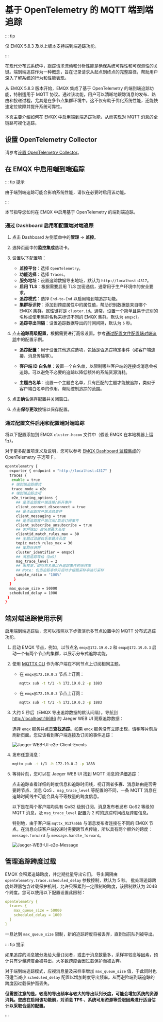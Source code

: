# 基于 OpenTelemetry 的 MQTT 端到端追踪

::: tip

仅 EMQX 5.8.3 及以上版本支持端到端追踪功能。

:::

在现代分布式系统中，跟踪请求流动和分析性能是确保系统可靠性和可观测性的关键。端到端追踪作为一种概念，旨在记录请求从起点到终点的完整路径，帮助用户深入了解系统的行为和性能表现。

从 EMQX 5.8.3 版本开始，EMQX 集成了基于 OpenTelemetry 的端到端追踪功能，特别适用于 MQTT 协议。通过该功能，用户可以清晰地跟踪消息的发布、路由和投递过程，尤其是在多节点集群环境中。这不仅有助于优化系统性能，还能快速定位故障并提升系统可靠性。

本页主要介绍如何在 EMQX 中启用端到端追踪功能，从而实现对 MQTT 消息的全链路可视化追踪。

## 设置 OpenTelemetry Collector

请参考[设置 OpenTelemetry Collector](./traces.md#设置-OpenTelemetry-Collector)。

## 在 EMQX 中启用端到端追踪

::: tip 提示

由于端到端追踪可能会影响系统性能，请仅在必要时启用该功能。

:::

本节指导您如何在 EMQX 中启用基于 OpenTelemetry 的端到端追踪。

### 通过 Dashboard 启用和配置端对端追踪

1. 点击 Dashboard 左侧菜单中的**管理** -> **监控**。
2. 选择页面中的**监控集成**选项卡。
3. 设置以下配置项：
   - **监控平台**：选择 `OpenTelemetry`。
   - **功能选择**：选择 `Traces`。
   - **服务地址**：设置追踪数据导出地址，默认为 `http://localhost:4317`。
   - **启用 TLS**：根据需要启用 TLS 加密通信，通常用于生产环境中的安全要求。
   - **追踪模式**：选择 `End-to-End` 以启用端到端追踪功能。
   - **集群标识符**：添加到跨度属性中的属性值，帮助识别数据是来自哪个 EMQX 集群。属性键将是 `cluster.id`。通常，设置一个简单且易于识别的名称或使用集群名称来标识不同的 EMQX 集群。默认为 `emqxcl`。
   - **追踪导出间隔**：设置追踪数据导出的时间间隔，默认为 `5` 秒。

4. 点击**追踪高级配置**，根据需要进行高级设置。参考[通过配置文件配置端对端追踪](#通过配置文件配置端对端追踪)中的配置示例。

   - **追踪配置**：用于设置其他追踪选项，包括是否追踪特定事件（如客户端连接、消息传输等）。

   - **客户端 ID 白名单**：设置一个白名单，以限制哪些客户端的连接或消息会被追踪。可以避免不必要的追踪以降低额外的系统资源消耗。

   - **主题白名单**：设置一个主题白名单，只有匹配的主题才能被追踪，类似于客户端白名单的作用，帮助控制追踪的范围。

5. 点击**确认**保存配置并关闭窗口。
6. 点击**保存更改**按钮以保存配置。

### 通过配置文件启用和配置端对端追踪

将以下配置添加到 EMQX `cluster.hocon` 文件中（假设 EMQX 在本地机器上运行）。

对于更多配置项含义及说明，您可以参考 [EMQX Dashboard 监控集成](http://localhost:18083/#/monitoring/integration)的 OpenTelemetry 子选项卡。

```bash
opentelemetry {
  exporter { endpoint = "http://localhost:4317" }
  traces {
   enable = true
   # 端到端追踪模式
   trace_mode = e2e
   # 端到端追踪选项
   e2e_tracing_options {
     ## 是否追踪客户端连接/断开事件
     client_connect_disconnect = true
     ## 是否追踪客户端消息事件
     client_messaging = true
     ## 是否追踪客户端订阅/取消订阅事件
     client_subscribe_unsubscribe = true
     ## 客户端ID 白名单最大长度
     clientid_match_rules_max = 30
     ## 主题过滤器白名单最大长度
     topic_match_rules_max = 30
     ## 集群标识符
     cluster_identifier = emqxcl
     ## 消息追踪等级（QoS）
     msg_trace_level = 2
     ## 采样率，即除白名单以外追踪事件的采样率
     ## Note: 仅当追踪事件开启时才根据采样率进行采样
     sample_ratio = "100%"
    }
  }
  max_queue_size = 50000
  scheduled_delay = 1000
 }
}
```

## 端对端追踪使用示例

启用端到端追踪后，您可以按照以下步骤演示多节点设置中的 MQTT 分布式追踪功能。

1. 启动 EMQX 节点，例如，以节点名 `emqx@172.19.0.2` 和 `emqx@172.19.0.3` 启动一个有两个节点的集群，以展示分布式追踪功能。

2. 使用 [MQTTX CLI](https://mqttx.app/zh/cli) 作为客户端在不同节点上订阅相同主题。

   - 在 `emqx@172.19.0.2` 节点上订阅：

     ```bash
     mqttx sub -t t/1 -h 172.19.0.2 -p 1883
     ```

   - 在 `emqx@172.19.0.3` 节点上订阅：

     ```bash
     mqttx sub -t t/1 -h 172.19.0.3 -p 1883
     ```

3. 大约 5 秒后（EMQX 导出追踪数据的默认间隔），导航到 [http://localhost:16686](http://localhost:16686/) 的 Jaeger WEB UI 观察追踪数据：

   选择 `emqx` 服务并点击**查找追踪**。如果 `emqx` 服务没有立即出现，请稍等片刻后刷新页面。您应该看到客户端连接及订阅的事件追踪：

   ![Jaeger-WEB-UI-e2e-Client-Events](./assets/e2e-client-events.png)

4. 发布任意消息：

     ```bash
     mqttx pub -t t/1 -h 172.19.0.2 -p 1883
     ```

5. 等待片刻，您可以在 Jaeger WEB UI 找到 MQTT 消息的详细追踪：

   点击追踪查看详细的跨度信息和追踪时间线，视订阅者多寡、消息路由是否需要跨节点、消息 QoS 、`msg_trace_level` 等配置的不同，一条 MQTT 消息在追踪时间线中可能会具有不等数量的跨度信息。

   以下是在两个客户端均具有 QoS2 级别订阅，消息发布者发布 QoS2 等级的 MQTT 消息，及 `msg_trace_level` 配置为 2 时的追踪时间线及跨度信息。

   特别地，由于客户端 `mqttx_9137a6bb` 与消息发布者连接在不同的 EMQX 节点。在消息向该客户端投递时需要跨节点传输，所以具有两个额外的跨度：`message.forward` 与 `message.handle_forward`。

   ![Jaeger-WEB-UI-e2e-Message](./assets/e2e-message.png)

## 管理追踪跨度过载

EMQX 会积累追踪跨度，并定期批量导出它们。 导出间隔由 `opentelemetry.trace.scheduled_delay` 参数控制，默认为 5 秒。 批处理追踪跨度处理器包含过载保护机制，允许只积累到一定限制的跨度，该限制默认为 2048 个跨度。您可以使用以下配置设置此限制：

```yaml
opentelemetry {
  traces {
    max_queue_size = 50000
    scheduled_delay = 1000
  }
}
```

一旦达到 `max_queue_size` 限制，新的追踪跨度将被丢弃，直到当前队列被导出。

::: tip 提示

如果追踪的消息被分发给大量订阅者，或由于消息数量多，采样率较高等因素，预计只有少量跨度会被导出，大多数跨度会因过载保护而被丢弃。

对于端到端追踪模式，应视消息量及采样率增加 `max_queue_size` 值，于此同时也可适当减小 `scheduled_delay` 配置以增加跨度导出频率。从而避险端到端追踪的跨度因过载保护而丢失。

**但需要注意的是，较高的导出频率与较大的导出队列长度，可能会增加系统的资源消耗。您应在启用该功能前，对消息 TPS 、系统可用资源等受限因素进行适当估计以采取合适的配置。**

:::
